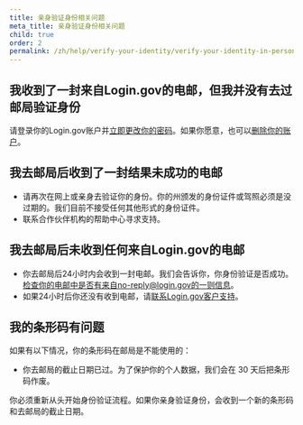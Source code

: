 ```yaml
---
title: 亲身验证身份相关问题
meta_title: 亲身验证身份相关问题
child: true
order: 2
permalink: /zh/help/verify-your-identity/verify-your-identity-in-person/issues-with-verifying-your-identity-in-person/
---
```

## 我收到了一封来自Login.gov的电邮，但我并没有去过邮局验证身份

请登录你的Login.gov账户并[立即更改你的密码](/zh/help/manage-your-account/change-your-password/)。如果你愿意，也可以[删除你的账户](/zh/help/manage-your-account/delete-your-account/)。

## 我去邮局后收到了一封结果未成功的电邮

  * 请再次在网上或亲身去验证你的身份。你的州颁发的身份证件或驾照必须是没过期的。我们目前不接受任何其他形式的身份证件。
  * 联系合作伙伴机构的帮助中心寻求支持。

## 我去邮局后未收到任何来自Login.gov的电邮

  * 你去邮局后24小时内会收到一封电邮。我们会告诉你，你身份验证是否成功。检查你的电邮中是否有来自no-reply@login.gov的一则信息。
  * 如果24小时后你还没有收到电邮，请[联系Login.gov客户支持](/zh/contact/)。

## 我的条形码有问题

如果有以下情况，你的条形码在邮局是不能使用的：
  * 你去邮局的截止日期已过。为了保护你的个人数据，我们会在 30 天后把条形码作废。
 
你必须重新从头开始身份验证流程。如果你亲身验证身份，会收到一个新的条形码和去邮局的截止日期。
